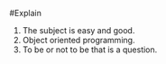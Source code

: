 #Explain
1. The subject is easy and good.
2. Object oriented programming.
3. To be or not to be that is a question. 
